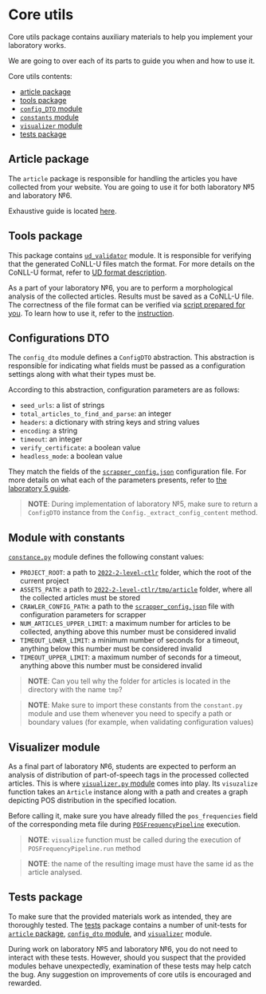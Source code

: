 # Core utils

Core utils package contains auxiliary materials to help you implement your laboratory works. 

We are going to over each of its parts to guide you when and how to use it. 

Core utils contents:

* [article package](#article-package)
* [tools package](#tools-package)
* [`config_DTO` module](#configurations-dto)
* [`constants` module](#module-with-constants)
* [`visualizer` module](#visualizer-module)
* [tests package](#tests-package)

## Article package

The `article` package is responsible for handling the articles you have collected from your website.
You are going to use it for both laboratory №5 and laboratory №6.

Exhaustive guide is located [here](article.md).

## Tools package

This package contains [`ud_validator`](../../core_utils/tools/ud_validator) module. 
It is responsible for verifying that the generated CoNLL-U files match the format. 
For more details on the CoNLL-U format, refer to [UD format description](ud_format.md).

As a part of your laboratory №6, you are to perform a morphological analysis of the collected articles.
Results must be saved as a CoNLL-U file. The correctness of the file format can be verified via 
[script prepared for you](../../core_utils/tools/ud_validator/validate.py). To learn how to use it,
refer to the [instruction](../../core_utils/tools/ud_validator/README.md).

## Configurations DTO

The `config_dto` module defines a `ConfigDTO` abstraction. 
This abstraction is responsible for indicating what fields must be passed 
as a configuration settings along with what their types must be. 

According to this abstraction, configuration parameters are as follows:

* `seed_urls`: a list of strings
* `total_articles_to_find_and_parse`: an integer
* `headers`: a dictionary with string keys and string values
* `encoding`: a string
* `timeout`: an integer
* `verify_certificate`: a boolean value
* `headless_mode`: a boolean value

They match the fields of the [`scrapper_config.json`](../../lab_5_scrapper/scrapper_config.json) configuration file.
For more details on what each of the parameters presents, refer to 
[the laboratory 5 guide](../../lab_5_scrapper/README.md#configuring-scrapper).

> **NOTE**: During implementation of laboratory №5, make sure to return a `ConfigDTO` instance from the 
`Config._extract_config_content` method. 

## Module with constants

[`constance.py`](../../core_utils/constants.py) module defines the following constant values:

* `PROJECT_ROOT`: a path to [`2022-2-level-ctlr`](../..) folder, which the root of the current project
* `ASSETS_PATH`: a path to [`2022-2-level-ctlr/tmp/article`](../../tmp/articles) folder, where all the collected articles must be stored
* `CRAWLER_CONFIG_PATH`: a path to the [`scrapper_config.json`](../../lab_5_scrapper/scrapper_config.json) file with configuration parameters for scrapper
* `NUM_ARTICLES_UPPER_LIMIT`: a maximum number for articles to be collected, anything above this number must be considered invalid
* `TIMEOUT_LOWER_LIMIT`: a minimum number of seconds for a timeout, anything below this number must be considered invalid
* `TIMEOUT_UPPER_LIMIT`: a maximum number of seconds for a timeout, anything above this number must be considered invalid

> **NOTE**: Can you tell why the folder for articles is located in the directory with the name `tmp`?

> **NOTE**: Make sure to import these constants from the `constant.py` module and use them whenever you need
> to specify a path or boundary values (for example, when validating configuration values)


## Visualizer module 

As a final part of laboratory №6, students are expected to perform an analysis of distribution of part-of-speech
tags in the processed collected articles. This is where [`visualizer.py` module](../../core_utils/visualizer.py)
comes into play. Its `visuzalize` function takes an `Article` instance along with a path and creates a graph depicting 
POS distribution in the specified location.

Before calling it, make sure you have already filled the `pos_frequencies` field of the corresponding meta file
during [`POSFrequencyPipeline`](../../lab_6_pipeline/pos_frequency_pipeline.py) execution.

> **NOTE**: `visualize` function must be called during the execution of `POSFrequencyPipeline.run` method

> **NOTE**: the name of the resulting image must have the same id as the article analysed.

## Tests package

To make sure that the provided materials work as intended, they are thoroughly tested.
The [tests](../../core_utils/tests) package contains a number of unit-tests for 
[`article` package](../../core_utils/tests/article_test.py),
[`config_dto` module](../../core_utils/tests/config_dto_test.py), and 
[`visualizer`](../../core_utils/tests/visualizer_test.py) module.

During work on laboratory №5 and laboratory №6, you do not need to interact with these tests.
However, should you suspect that the provided modules behave unexpectedly, examination of these tests
may help catch the bug. Any suggestion on improvements of core utils is encouraged and rewarded.  




